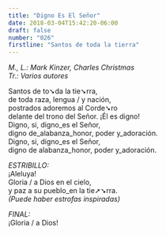 ```yaml
---
title: "Digno Es El Señor"
date: 2018-03-04T15:42:20-06:00
draft: false
number: "026"
firstline: "Santos de toda la tierra"
---
```


_M., L.: Mark Kinzer, Charles Christmas_  
_Tr.: Varios autores_

Santos de to➘da la tie➘rra,  
de toda raza, lengua / y nación,  
postrados adoremos al Corde➘ro  
delante del trono del Señor. ¡Él es digno!  
Digno, si, digno_es el Señor,  
digno de_alabanza_honor, poder y_adoración.  
Digno, si, digno_es el Señor,  
digno de alabanza_honor, poder y_adoración.

_ESTRIBILLO:_  
¡Aleluya!  
Gloria / a Dios en el cielo,  
y paz a su pueblo_en la tie➚➘rra.  
_(Puede haber estrofas inspiradas)_

_FINAL:_  
¡Gloria / a Dios!